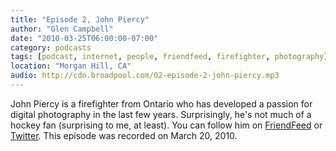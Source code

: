 ```yaml
---
title: "Episode 2, John Piercy"
author: "Glen Campbell"
date: "2010-03-25T06:00:00-07:00"
category: podcasts
tags: [podcast, internet, people, friendfeed, firefighter, photography]
location: "Morgan Hill, CA"
audio: http://cdn.broadpool.com/02-episode-2-john-piercy.mp3
---
```


John Piercy is a firefighter from Ontario who has developed a passion for digital photography in the last few years. Surprisingly, he's not much of a hockey fan (surprising to me, at least). You can follow him on [FriendFeed](http://friendfeed.com/johnpiercy) or [Twitter](http://twitter.com/johncpiercy). This episode was recorded on March 20, 2010.

